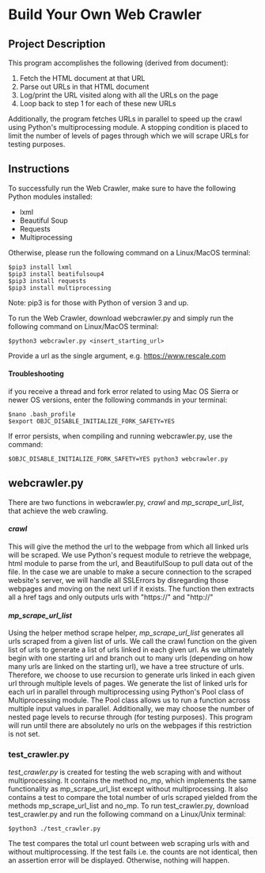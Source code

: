 # Build Your Own Web Crawler

## Project Description

This program accomplishes the following (derived from document):
 1. Fetch the HTML document at that URL
 2. Parse out URLs in that HTML document
 3. Log/print the URL visited along with all the URLs on the page
 4. Loop back to step 1 for each of these new URLs
 
 Additionally, the program fetches URLs in parallel to speed up the crawl using Python's multiprocessing module.
 A stopping condition is placed to limit the number of levels of pages through which we will scrape URLs for testing purposes.

## Instructions
To successfully run the Web Crawler, make sure to have the following Python modules installed:
 - lxml
 - Beautiful Soup
 - Requests
 - Multiprocessing
 
 Otherwise, please run the following command on a Linux/MacOS terminal:
 ```
 $pip3 install lxml
 $pip3 install beatifulsoup4
 $pip3 install requests
 $pip3 install multiprocessing
 ```
 Note: pip3 is for those with Python of version 3 and up.
 
 To run the Web Crawler, download webcrawler.py and simply run the following command on Linux/MacOS terminal:
 ```
 $python3 webcrawler.py <insert_starting_url>
 ```
 Provide a url as the single argument, e.g. https://www.rescale.com
 
 #### Troubleshooting 
 if you receive a thread and fork error related to using Mac OS Sierra or newer OS versions, enter the following commands in your terminal: 
 ```
 $nano .bash_profile
 $export OBJC_DISABLE_INITIALIZE_FORK_SAFETY=YES
 ```
 If error persists, when compiling and running webcrawler.py, use the command: 
 ```
 $OBJC_DISABLE_INITIALIZE_FORK_SAFETY=YES python3 webcrawler.py
 ```
 ## webcrawler.py
 There are two functions in webcrawler.py, *crawl* and *mp_scrape_url_list*, that achieve the web crawling.
  #### *crawl*

 This will give the method the url to the webpage from which all linked urls will be scraped.
 We use Python's request module to retrieve the webpage, html module to parse from the url, and BeautifulSoup to pull data out of the file. 
 In the case we are unable to make a secure connection to the scraped website's server, we will handle all SSLErrors by disregarding those webpages and moving on the next url if it exists.
 The function then extracts all a href tags and only outputs urls with "https://" and "http://"
 
 #### *mp_scrape_url_list*
  
Using the helper method scrape helper, *mp_scrape_url_list* generates all urls scraped from a given list of urls. We call the crawl function on the given list of urls to generate a list of urls linked in each given url. As we ultimately begin with one starting url and branch out to many urls (depending on how many urls are linked on the starting url), we have a tree structure of urls. Therefore, we choose to use recursion to generate urls linked in each given url through multiple levels of pages. We generate the list of linked urls for each url in parallel through multiprocessing using Python's Pool class of Multiprocessing module. The Pool class allows us to run a function across multiple input values in parallel. 
Additionally, we may choose the number of nested page levels to recurse through (for testing purposes). This program will run until there are absolutely no urls on the webpages if this restriction is not set.

    
 ### test_crawler.py
 *test_crawler.py* is created for testing the web scraping with and without multiprocessing.
 It contains the method no_mp, which implements the same functionality as mp_scrape_url_list except without multiprocessing.
 It also contains a test to compare the total number of urls scraped yielded from the methods mp_scrape_url_list and no_mp.
 To run test_crawler.py, download test_crawler.py and run the following command on a Linux/Unix terminal:
 ```
 $python3 ./test_crawler.py
 ```
 The test compares the total url count between web scraping urls with and without multiprocessing.
 If the test fails i.e. the counts are not identical, then an assertion error will be displayed. Otherwise, nothing will happen.



 
 
